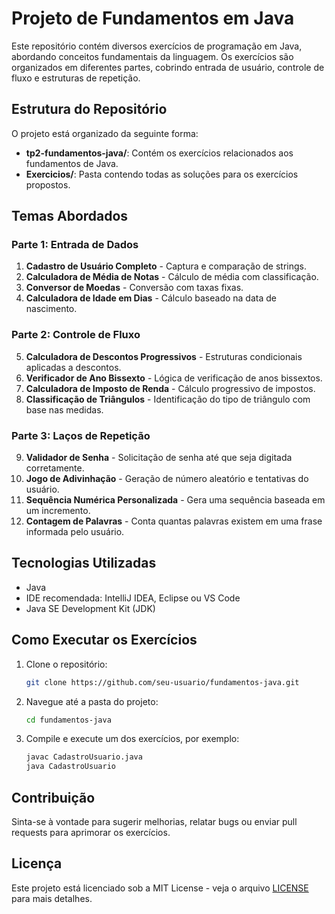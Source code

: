 # Projeto de Fundamentos em Java

Este repositório contém diversos exercícios de programação em Java, abordando conceitos fundamentais da linguagem. Os exercícios são organizados em diferentes partes, cobrindo entrada de usuário, controle de fluxo e estruturas de repetição.

## Estrutura do Repositório

O projeto está organizado da seguinte forma:

- **tp2-fundamentos-java/**: Contém os exercícios relacionados aos fundamentos de Java.
- **Exercicios/**: Pasta contendo todas as soluções para os exercícios propostos.

## Temas Abordados

### Parte 1: Entrada de Dados
1. **Cadastro de Usuário Completo** - Captura e comparação de strings.
2. **Calculadora de Média de Notas** - Cálculo de média com classificação.
3. **Conversor de Moedas** - Conversão com taxas fixas.
4. **Calculadora de Idade em Dias** - Cálculo baseado na data de nascimento.

### Parte 2: Controle de Fluxo
5. **Calculadora de Descontos Progressivos** - Estruturas condicionais aplicadas a descontos.
6. **Verificador de Ano Bissexto** - Lógica de verificação de anos bissextos.
7. **Calculadora de Imposto de Renda** - Cálculo progressivo de impostos.
8. **Classificação de Triângulos** - Identificação do tipo de triângulo com base nas medidas.

### Parte 3: Laços de Repetição
9. **Validador de Senha** - Solicitação de senha até que seja digitada corretamente.
10. **Jogo de Adivinhação** - Geração de número aleatório e tentativas do usuário.
11. **Sequência Numérica Personalizada** - Gera uma sequência baseada em um incremento.
12. **Contagem de Palavras** - Conta quantas palavras existem em uma frase informada pelo usuário.

## Tecnologias Utilizadas
- Java
- IDE recomendada: IntelliJ IDEA, Eclipse ou VS Code
- Java SE Development Kit (JDK)

## Como Executar os Exercícios
1. Clone o repositório:
   ```bash
   git clone https://github.com/seu-usuario/fundamentos-java.git
   ```
2. Navegue até a pasta do projeto:
   ```bash
   cd fundamentos-java
   ```
3. Compile e execute um dos exercícios, por exemplo:
   ```bash
   javac CadastroUsuario.java
   java CadastroUsuario
   ```

## Contribuição
Sinta-se à vontade para sugerir melhorias, relatar bugs ou enviar pull requests para aprimorar os exercícios.

## Licença
Este projeto está licenciado sob a MIT License - veja o arquivo [LICENSE](LICENSE) para mais detalhes.

